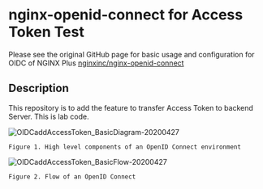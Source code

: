 # nginx-openid-connect for Access Token Test

Please see the original GitHub page for basic usage and configuration for OIDC of NGINX Plus
[nginxinc/nginx-openid-connect](https://github.com/nginxinc/nginx-openid-connect)

## Description
This repository is to add the feature to transfer Access Token to backend Server. This is lab code.

![OIDCaddAccessToken_BasicDiagram-20200427](https://user-images.githubusercontent.com/43058573/116189488-f80af280-a763-11eb-8742-5510d62d6ce8.jpg)

`Figure 1. High level components of an OpenID Connect environment`


![OIDCaddAccessToken_BasicFlow-20200427](https://user-images.githubusercontent.com/43058573/116189603-2983be00-a764-11eb-9fad-525d1e829f0e.jpg)

`Figure 2. Flow of an OpenID Connect`


